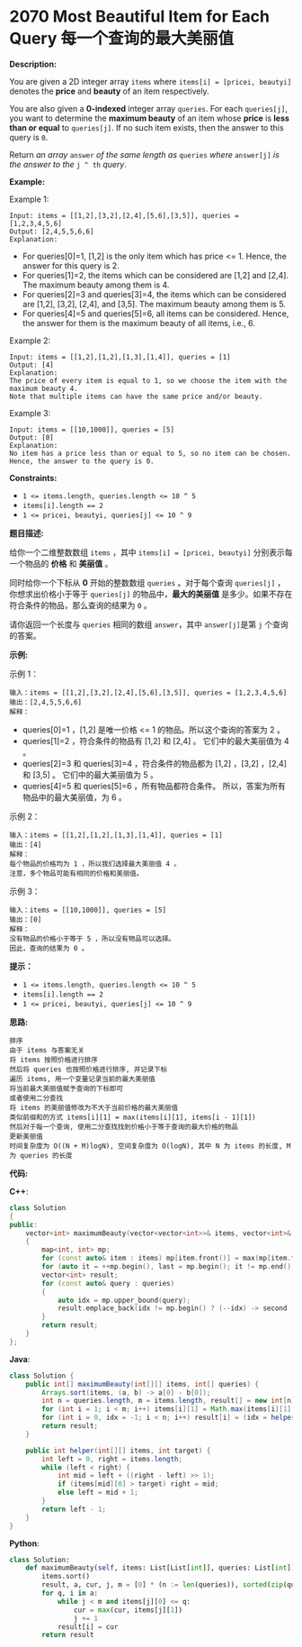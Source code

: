 # 2070 Most Beautiful Item for Each Query 每一个查询的最大美丽值

__Description:__

You are given a 2D integer array `items` where `items[i] = [pricei, beautyi]` denotes the __price__ and __beauty__ of an item respectively.

You are also given a __0-indexed__ integer array `queries`. For each `queries[j]`, you want to determine the __maximum beauty__ of an item whose __price__ is __less than or equal__ to `queries[j]`. If no such item exists, then the answer to this query is `0`.

Return _an array_ `answer` _of the same length as_ `queries` _where_ `answer[j]` _is the answer to the_ `j ^ th` _query_.

__Example:__

Example 1:

```text
Input: items = [[1,2],[3,2],[2,4],[5,6],[3,5]], queries = [1,2,3,4,5,6]
Output: [2,4,5,5,6,6]
Explanation:
```

- For queries[0]=1, [1,2] is the only item which has price <= 1. Hence, the answer for this query is 2.
- For queries[1]=2, the items which can be considered are [1,2] and [2,4].
  The maximum beauty among them is 4.
- For queries[2]=3 and queries[3]=4, the items which can be considered are [1,2], [3,2], [2,4], and [3,5].
  The maximum beauty among them is 5.
- For queries[4]=5 and queries[5]=6, all items can be considered.
  Hence, the answer for them is the maximum beauty of all items, i.e., 6.

Example 2:

```text
Input: items = [[1,2],[1,2],[1,3],[1,4]], queries = [1]
Output: [4]
Explanation: 
The price of every item is equal to 1, so we choose the item with the maximum beauty 4. 
Note that multiple items can have the same price and/or beauty.
```

Example 3:

```text
Input: items = [[10,1000]], queries = [5]
Output: [0]
Explanation:
No item has a price less than or equal to 5, so no item can be chosen.
Hence, the answer to the query is 0.
```

__Constraints:__

- `1 <= items.length, queries.length <= 10 ^ 5`
- `items[i].length == 2`
- `1 <= pricei, beautyi, queries[j] <= 10 ^ 9`

__题目描述:__

给你一个二维整数数组 `items` ，其中 `items[i] = [pricei, beautyi]` 分别表示每一个物品的 __价格__ 和 __美丽值__ 。

同时给你一个下标从 __0__ 开始的整数数组 `queries` 。对于每个查询 `queries[j]` ，你想求出价格小于等于 `queries[j]` 的物品中，__最大的美丽值__ 是多少。如果不存在符合条件的物品，那么查询的结果为 `0` 。

请你返回一个长度与 `queries` 相同的数组 `answer`，其中 `answer[j]`是第 `j` 个查询的答案。

__示例:__

示例 1：

```text
输入：items = [[1,2],[3,2],[2,4],[5,6],[3,5]], queries = [1,2,3,4,5,6]
输出：[2,4,5,5,6,6]
解释：
```

- queries[0]=1 ，[1,2] 是唯一价格 <= 1 的物品。所以这个查询的答案为 2 。
- queries[1]=2 ，符合条件的物品有 [1,2] 和 [2,4] 。
  它们中的最大美丽值为 4 。
- queries[2]=3 和 queries[3]=4 ，符合条件的物品都为 [1,2] ，[3,2] ，[2,4] 和 [3,5] 。
  它们中的最大美丽值为 5 。
- queries[4]=5 和 queries[5]=6 ，所有物品都符合条件。
  所以，答案为所有物品中的最大美丽值，为 6 。

示例 2：

```text
输入：items = [[1,2],[1,2],[1,3],[1,4]], queries = [1]
输出：[4]
解释：
每个物品的价格均为 1 ，所以我们选择最大美丽值 4 。
注意，多个物品可能有相同的价格和美丽值。
```

示例 3：

```text
输入：items = [[10,1000]], queries = [5]
输出：[0]
解释：
没有物品的价格小于等于 5 ，所以没有物品可以选择。
因此，查询的结果为 0 。
```

__提示：__

- `1 <= items.length, queries.length <= 10 ^ 5`
- `items[i].length == 2`
- `1 <= pricei, beautyi, queries[j] <= 10 ^ 9`

__思路:__

```text
排序
由于 items 与答案无关
将 items 按照价格进行排序
然后将 queries 也按照价格进行排序, 并记录下标
遍历 items, 用一个变量记录当前的最大美丽值
将当前最大美丽值赋予查询的下标即可
或者使用二分查找
将 items 的美丽值修改为不大于当前价格的最大美丽值
类似前缀和的方式 items[i][1] = max(items[i][1], items[i - 1][1])
然后对于每一个查询, 使用二分查找找到价格小于等于查询的最大价格的物品
更新美丽值
时间复杂度为 O((N + M)logN), 空间复杂度为 O(logN), 其中 N 为 items 的长度, M 为 queries 的长度
```

__代码:__

__C++__:

```C++
class Solution 
{
public:
    vector<int> maximumBeauty(vector<vector<int>>& items, vector<int>& queries) 
    {
        map<int, int> mp;
        for (const auto& item : items) mp[item.front()] = max(mp[item.front()], item.back());
        for (auto it = ++mp.begin(), last = mp.begin(); it != mp.end(); last = it, ++it) it -> second = max(it -> second, last -> second);
        vector<int> result;
        for (const auto& query : queries) 
        {
            auto idx = mp.upper_bound(query);
            result.emplace_back(idx != mp.begin() ? (--idx) -> second : 0);
        }
        return result;
    }
};
```

__Java__:

```Java
class Solution {
    public int[] maximumBeauty(int[][] items, int[] queries) {
        Arrays.sort(items, (a, b) -> a[0] - b[0]);
        int n = queries.length, m = items.length, result[] = new int[n];
        for (int i = 1; i < m; i++) items[i][1] = Math.max(items[i][1], items[i - 1][1]);
        for (int i = 0, idx = -1; i < n; i++) result[i] = (idx = helper(items, queries[i])) < 0 ? 0 : items[idx][1];  
        return result;
    }

    public int helper(int[][] items, int target) {
        int left = 0, right = items.length;
        while (left < right) {
            int mid = left + ((right - left) >> 1);
            if (items[mid][0] > target) right = mid;
            else left = mid + 1;
        }
        return left - 1;
    }
}
```

__Python__:

```Python
class Solution:
    def maximumBeauty(self, items: List[List[int]], queries: List[int]) -> List[int]:
        items.sort()
        result, a, cur, j, m = [0] * (n := len(queries)), sorted(zip(queries, range(n))), 0, 0, len(items)
        for q, i in a:
            while j < m and items[j][0] <= q:
                cur = max(cur, items[j][1])
                j += 1
            result[i] = cur
        return result
```
